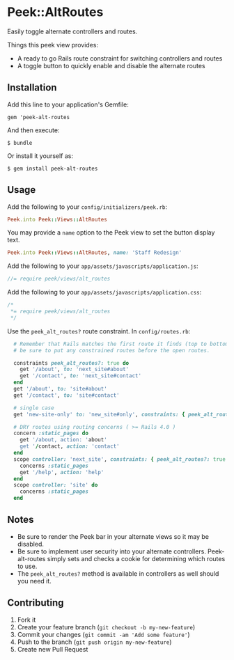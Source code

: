 # Peek::AltRoutes

Easily toggle alternate controllers and routes.

Things this peek view provides:

- A ready to go Rails route constraint for switching controllers and routes
- A toggle button to quickly enable and disable the alternate routes

## Installation

Add this line to your application's Gemfile:

    gem 'peek-alt-routes

And then execute:

    $ bundle

Or install it yourself as:

    $ gem install peek-alt-routes

## Usage

Add the following to your `config/initializers/peek.rb`:

```ruby
Peek.into Peek::Views::AltRoutes
```

You may provide a `name` option to the Peek view to set the button display text.

```ruby
Peek.into Peek::Views::AltRoutes, name: 'Staff Redesign'
```

Add the following to your `app/assets/javascripts/application.js`:

```javascript
//= require peek/views/alt_routes
```

Add the following to your `app/assets/javascripts/application.css`:

```css
/*
 *= require peek/views/alt_routes
 */
```

Use the `peek_alt_routes?` route constraint. In `config/routes.rb`:

```ruby
  # Remember that Rails matches the first route it finds (top to bottom) so
  # be sure to put any constrained routes before the open routes.

  constraints peek_alt_routes?: true do
    get '/about', to: 'next_site#about'
    get '/contact', to: 'next_site#contact'
  end
  get '/about', to: 'site#about'
  get '/contact', to: 'site#contact'

  # single case
  get 'new-site-only' to: 'new_site#only', constraints: { peek_alt_routes?: true }

  # DRY routes using routing concerns ( >= Rails 4.0 )
  concern :static_pages do
    get '/about, action: 'about'
    get '/contact, action: 'contact'
  end
  scope controller: 'next_site', constraints: { peek_alt_routes?: true } do
    concerns :static_pages
    get '/help', action: 'help'
  end
  scope controller: 'site' do
    concerns :static_pages
  end

```

## Notes

 * Be sure to render the Peek bar in your alternate views so it may be disabled.
 * Be sure to implement user security into your alternate controllers. Peek-alt-routes
 simply sets and checks a cookie for determining which routes to use.
 * The `peek_alt_routes?` method is available in controllers as well should you need it.

## Contributing

1. Fork it
2. Create your feature branch (`git checkout -b my-new-feature`)
3. Commit your changes (`git commit -am 'Add some feature'`)
4. Push to the branch (`git push origin my-new-feature`)
5. Create new Pull Request
